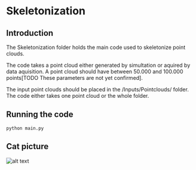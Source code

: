 # Skeletonization

## Introduction
The Skeletonization folder holds the main code used to skeletonize point clouds.

The code takes a point cloud either generated by simultation or aquired by data aquisition. 
A point cloud should have between 50.000 and 100.000 points[TODO These parameters are not yet confirmed].

The input point clouds should be placed in the /Inputs/Pointclouds/ folder.
The code either takes one point cloud or the whole folder.

## Running the code
`python main.py`

## Cat picture
![alt text](https://www.scottishspca.org/sites/default/files/styles/full_content/public/2019-09/Buying%20a%20cat%201000x600.jpeg?itok=nvUseKh2)
